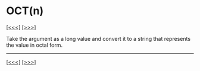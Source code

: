# OCT(n)

[\[\<\<\<\]](ug_25.147.md) [\[\>\>\>\]](ug_25.149.md)

Take the argument as a long value and convert it to a string that
represents the value in octal form.

-----

[\[\<\<\<\]](ug_25.147.md) [\[\>\>\>\]](ug_25.149.md)
